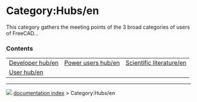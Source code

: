 # Category:Hubs/en
This category gathers the meeting points of the 3 broad categories of users of FreeCAD\...

### Contents

|     |     |     |
| --- | --- | --- |
| [Developer hub/en](Developer_hub/en.md) | [Power users hub/en](Power_users_hub/en.md) | [Scientific literature/en](Scientific_literature/en.md) |
| [User hub/en](User_hub/en.md) |



---
![](images/Right_arrow.png) [documentation index](../README.md) > Category:Hubs/en
